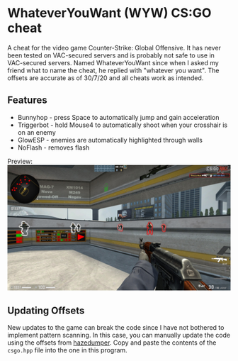 # WhateverYouWant (WYW) CS:GO cheat

A cheat for the video game Counter-Strike: Global Offensive. It has never been tested on VAC-secured servers and is probably not safe to use in VAC-secured servers.
Named WhateverYouWant since when I asked my friend what to name the cheat, he replied with "whatever you want".
The offsets are accurate as of 30/7/20 and all cheats work as intended.

## Features
- Bunnyhop - press Space to automatically jump and gain acceleration
- Triggerbot - hold Mouse4 to automatically shoot when your crosshair is on an enemy
- GlowESP - enemies are automatically highlighted through walls
- NoFlash - removes flash

Preview:
![Game Screenshot](images/screenshot.jpg)

## Updating Offsets

New updates to the game can break the code since I have not bothered to implement pattern scanning.
In this case, you can manually update the code using the offsets from [hazedumper](https://github.com/frk1/hazedumper).
Copy and paste the contents of the ```csgo.hpp``` file into the one in this program.

